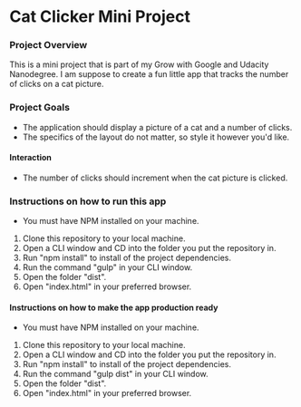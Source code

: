 Cat Clicker Mini Project
========================

### Project Overview
This is a mini project that is part of my Grow with Google and Udacity Nanodegree. I am suppose to create a fun little app that tracks the number of clicks on a cat picture.

### Project Goals
* The application should display a picture of a cat and a number of clicks.
* The specifics of the layout do not matter, so style it however you'd like.

#### Interaction
* The number of clicks should increment when the cat picture is clicked.

### Instructions on how to run this app
* You must have NPM installed on your machine.
1. Clone this repository to your local machine.
2. Open a CLI window and CD into the folder you put the repository in.
3. Run "npm install" to install of the project dependencies.
4. Run the command "gulp" in your CLI window.
5. Open the folder "dist".
6. Open "index.html" in your preferred browser.

#### Instructions on how to make the app production ready
* You must have NPM installed on your machine.
1. Clone this repository to your local machine.
2. Open a CLI window and CD into the folder you put the repository in.
3. Run "npm install" to install of the project dependencies.
4. Run the command "gulp dist" in your CLI window.
5. Open the folder "dist".
6. Open "index.html" in your preferred browser.